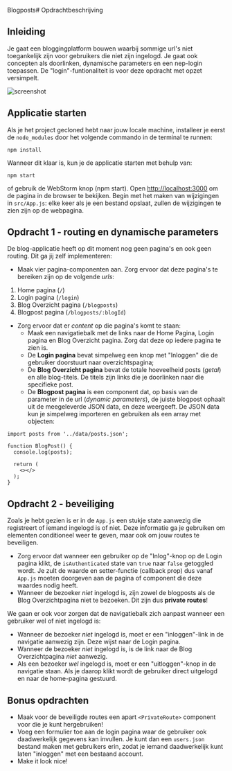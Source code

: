 Blogposts# Opdrachtbeschrijving

## Inleiding

Je gaat een bloggingplatform bouwen waarbij sommige url's niet toegankelijk zijn voor gebruikers die niet zijn ingelogd.
Je gaat ook concepten als doorlinken, dynamische parameters en een nep-login toepassen. De "login"-funtionaliteit is
voor deze opdracht met opzet versimpelt.

![screenshot](src/assets/screenshot.gif)

## Applicatie starten

Als je het project gecloned hebt naar jouw locale machine, installeer je eerst de `node_modules` door het volgende
commando in de terminal te runnen:

```
npm install
```

Wanneer dit klaar is, kun je de applicatie starten met behulp van:

```
npm start
```

of gebruik de WebStorm knop (npm start). Open [http://localhost:3000](http://localhost:3000/) om de pagina in de browser
te bekijken. Begin met het maken van wijzigingen in `src/App.js`: elke keer als je een bestand opslaat, zullen de
wijzigingen te zien zijn op de webpagina.

## Opdracht 1 - routing en dynamische parameters

De blog-applicatie heeft op dit moment nog geen pagina's en ook geen routing. Dit ga jij zelf implementeren:

* Maak vier pagina-componenten aan. Zorg ervoor dat deze pagina's te bereiken zijn op de volgende *urls*:

1. Home pagina (`/`)
2. Login pagina (`/login`)
3. Blog Overzicht pagina (`/blogposts`)
4. Blogpost pagina (`/blogposts/:blogId`)

* Zorg ervoor dat er *content* op die pagina's komt te staan:
    * Maak een navigatiebalk met de links naar de Home Pagina, Login pagina en Blog Overzicht pagina. Zorg dat deze op
      iedere pagina te zien is.
    * De **Login pagina** bevat simpelweg een knop met "Inloggen" die de gebruiker doorstuurt naar overzichtspagina;
    * De **Blog Overzicht pagina** bevat de totale hoeveelheid posts (*getal*) en alle blog-titels. De titels zijn links
      die je doorlinken naar die specifieke post.
    * De **Blogpost pagina** is een component dat, op basis van de parameter in de url (*dynamic parameters*), de juiste blogpost ophaalt uit de meegeleverde JSON data, en deze weergeeft. De JSON data kun je simpelweg importeren en gebruiken als een array met objecten:

```
import posts from '../data/posts.json';

function BlogPost() {
  console.log(posts);
  
  return (
    <></>
  );
}
```

## Opdracht 2 - beveiliging

Zoals je hebt gezien is er in de `App.js` een stukje state aanwezig die registreert of iemand ingelogd is of niet. Deze
informatie ga je gebruiken om elementen conditioneel weer te geven, maar ook om jouw routes te beveiligen.

* Zorg ervoor dat wanneer een gebruiker op de "Inlog"-knop op de Login pagina klikt, de `isAuthenticated` state
  van `true` naar `false` getoggled wordt. Je zult de waarde en setter-functie (callback prop) dus vanaf `App.js` moeten
  doorgeven aan de pagina of component die deze waardes nodig heeft.
* Wanneer de bezoeker *niet* ingelogd is, zijn zowel de blogposts als de Blog Overzichtpagina niet te bezoeken. Dit zijn
  dus **private routes**!

We gaan er ook voor zorgen dat de navigatiebalk zich aanpast wanneer een gebruiker wel of niet ingelogd is:

- Wanneer de bezoeker *niet* ingelogd is, moet er een "inloggen"-link in de navigatie aanwezig zijn. Deze wijst naar de
  Login pagina.
- Wanneer de bezoeker *niet* ingelogd is, is de link naar de Blog Overzichtpagina *niet* aanwezig.
- Als een bezoeker *wel* ingelogd is, moet er een "uitloggen"-knop in de navigatie staan. Als je daarop klikt wordt de
  gebruiker direct uitgelogd en naar de home-pagina gestuurd.

## Bonus opdrachten

- Maak voor de beveiligde routes een apart `<PrivateRoute>` component voor die je kunt hergebruiken!
- Voeg een formulier toe aan de login pagina waar de gebruiker ook daadwerkelijk gegevens kan invullen. Je kunt
  dan een `users.json` bestand maken met gebruikers erin, zodat je iemand daadwerkelijk kunt laten "inloggen" met een
  bestaand account.
- Make it look nice!
